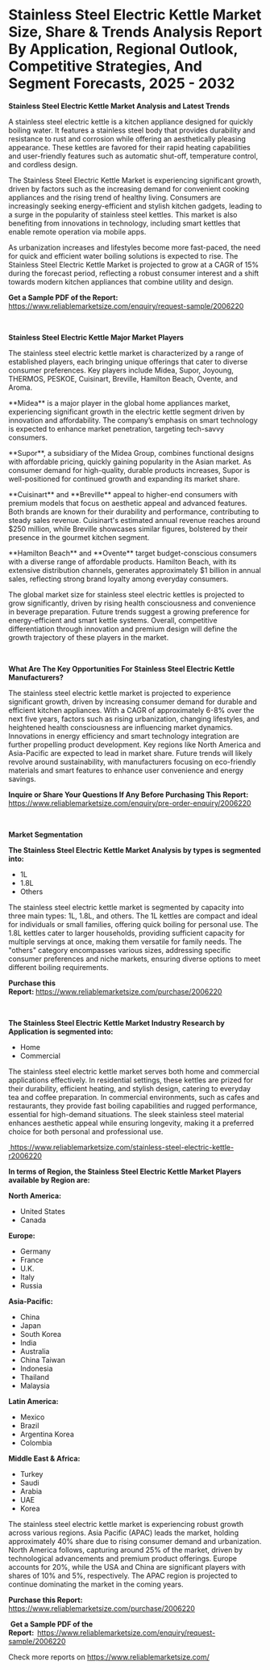 <p><h1>Stainless Steel Electric Kettle Market Size, Share & Trends Analysis Report By Application, Regional Outlook, Competitive Strategies, And Segment Forecasts, 2025 - 2032</h1></p><p><strong>Stainless Steel Electric Kettle Market Analysis and Latest Trends</strong></p>
<p><p>A stainless steel electric kettle is a kitchen appliance designed for quickly boiling water. It features a stainless steel body that provides durability and resistance to rust and corrosion while offering an aesthetically pleasing appearance. These kettles are favored for their rapid heating capabilities and user-friendly features such as automatic shut-off, temperature control, and cordless design.</p><p>The Stainless Steel Electric Kettle Market is experiencing significant growth, driven by factors such as the increasing demand for convenient cooking appliances and the rising trend of healthy living. Consumers are increasingly seeking energy-efficient and stylish kitchen gadgets, leading to a surge in the popularity of stainless steel kettles. This market is also benefiting from innovations in technology, including smart kettles that enable remote operation via mobile apps.</p><p>As urbanization increases and lifestyles become more fast-paced, the need for quick and efficient water boiling solutions is expected to rise. The Stainless Steel Electric Kettle Market is projected to grow at a CAGR of 15% during the forecast period, reflecting a robust consumer interest and a shift towards modern kitchen appliances that combine utility and design.</p></p>
<p><strong>Get a Sample PDF of the Report:&nbsp;</strong> <a href="https://www.reliablemarketsize.com/enquiry/request-sample/2006220?utm_campaign=2477&utm_medium=2&utm_source=Github&utm_content=ia&utm_term=20022025&utm_id=stainless-steel-electric-kettle">https://www.reliablemarketsize.com/enquiry/request-sample/2006220</a></p>
<p>&nbsp;</p>
<p><strong>Stainless Steel Electric Kettle Major Market Players</strong></p>
<p><p>The stainless steel electric kettle market is characterized by a range of established players, each bringing unique offerings that cater to diverse consumer preferences. Key players include Midea, Supor, Joyoung, THERMOS, PESKOE, Cuisinart, Breville, Hamilton Beach, Ovente, and Aroma.</p><p>**Midea** is a major player in the global home appliances market, experiencing significant growth in the electric kettle segment driven by innovation and affordability. The company’s emphasis on smart technology is expected to enhance market penetration, targeting tech-savvy consumers.</p><p>**Supor**, a subsidiary of the Midea Group, combines functional designs with affordable pricing, quickly gaining popularity in the Asian market. As consumer demand for high-quality, durable products increases, Supor is well-positioned for continued growth and expanding its market share.</p><p>**Cuisinart** and **Breville** appeal to higher-end consumers with premium models that focus on aesthetic appeal and advanced features. Both brands are known for their durability and performance, contributing to steady sales revenue. Cuisinart's estimated annual revenue reaches around $250 million, while Breville showcases similar figures, bolstered by their presence in the gourmet kitchen segment.</p><p>**Hamilton Beach** and **Ovente** target budget-conscious consumers with a diverse range of affordable products. Hamilton Beach, with its extensive distribution channels, generates approximately $1 billion in annual sales, reflecting strong brand loyalty among everyday consumers.</p><p>The global market size for stainless steel electric kettles is projected to grow significantly, driven by rising health consciousness and convenience in beverage preparation. Future trends suggest a growing preference for energy-efficient and smart kettle systems. Overall, competitive differentiation through innovation and premium design will define the growth trajectory of these players in the market.</p></p>
<p>&nbsp;</p>
<p><strong>What Are The Key Opportunities For Stainless Steel Electric Kettle Manufacturers?</strong></p>
<p><p>The stainless steel electric kettle market is projected to experience significant growth, driven by increasing consumer demand for durable and efficient kitchen appliances. With a CAGR of approximately 6-8% over the next five years, factors such as rising urbanization, changing lifestyles, and heightened health consciousness are influencing market dynamics. Innovations in energy efficiency and smart technology integration are further propelling product development. Key regions like North America and Asia-Pacific are expected to lead in market share. Future trends will likely revolve around sustainability, with manufacturers focusing on eco-friendly materials and smart features to enhance user convenience and energy savings.</p></p>
<p><strong>Inquire or Share Your Questions If Any Before Purchasing This Report:</strong> <a href="https://www.reliablemarketsize.com/enquiry/pre-order-enquiry/2006220?utm_campaign=2477&utm_medium=2&utm_source=Github&utm_content=ia&utm_term=20022025&utm_id=stainless-steel-electric-kettle">https://www.reliablemarketsize.com/enquiry/pre-order-enquiry/2006220</a></p>
<p>&nbsp;</p>
<p><strong>Market Segmentation</strong></p>
<p><strong>The Stainless Steel Electric Kettle Market Analysis by types is segmented into:</strong></p>
<p><ul><li>1L</li><li>1.8L</li><li>Others</li></ul></p>
<p><p>The stainless steel electric kettle market is segmented by capacity into three main types: 1L, 1.8L, and others. The 1L kettles are compact and ideal for individuals or small families, offering quick boiling for personal use. The 1.8L kettles cater to larger households, providing sufficient capacity for multiple servings at once, making them versatile for family needs. The "others" category encompasses various sizes, addressing specific consumer preferences and niche markets, ensuring diverse options to meet different boiling requirements.</p></p>
<p><strong>Purchase this Report:&nbsp;</strong><a href="https://www.reliablemarketsize.com/purchase/2006220?utm_campaign=2477&utm_medium=2&utm_source=Github&utm_content=ia&utm_term=20022025&utm_id=stainless-steel-electric-kettle">https://www.reliablemarketsize.com/purchase/2006220</a></p>
<p>&nbsp;</p>
<p><strong>The Stainless Steel Electric Kettle Market Industry Research by Application is segmented into:</strong></p>
<p><ul><li>Home</li><li>Commercial</li></ul></p>
<p><p>The stainless steel electric kettle market serves both home and commercial applications effectively. In residential settings, these kettles are prized for their durability, efficient heating, and stylish design, catering to everyday tea and coffee preparation. In commercial environments, such as cafes and restaurants, they provide fast boiling capabilities and rugged performance, essential for high-demand situations. The sleek stainless steel material enhances aesthetic appeal while ensuring longevity, making it a preferred choice for both personal and professional use.</p></p>
<p><a href="https://www.reliablemarketsize.com/stainless-steel-electric-kettle-r2006220?utm_campaign=2477&utm_medium=2&utm_source=Github&utm_content=ia&utm_term=20022025&utm_id=stainless-steel-electric-kettle">&nbsp;https://www.reliablemarketsize.com/stainless-steel-electric-kettle-r2006220</a></p>
<p><strong>In terms of Region, the Stainless Steel Electric Kettle Market Players available by Region are:</strong></p>
<p>
    <p> <strong> North America: </strong>
        <ul>
            <li>United States</li>
            <li>Canada</li>
        </ul>
        </p> 
    <p> <strong> Europe: </strong>
        <ul>
            <li>Germany</li>
            <li>France</li>
            <li>U.K.</li>
            <li>Italy</li>
            <li>Russia</li>
        </ul>
        </p> 
    <p> <strong> Asia-Pacific: </strong>
        <ul>
            <li>China</li>
            <li>Japan</li>
            <li>South Korea</li>
            <li>India</li>
            <li>Australia</li>
            <li>China Taiwan</li>
            <li>Indonesia</li>
            <li>Thailand</li>
            <li>Malaysia</li>
        </ul>
        </p> 
    <p> <strong> Latin America: </strong>
        <ul>
            <li>Mexico</li>
            <li>Brazil</li>
            <li>Argentina Korea</li>
            <li>Colombia</li>
        </ul>
        </p> 
    <p> <strong> Middle East & Africa: </strong>
        <ul>
            <li>Turkey</li>
            <li>Saudi</li>
            <li>Arabia</li>
            <li>UAE</li>
            <li>Korea</li>
        </ul>
    </p>
    </p>
<p><p>The stainless steel electric kettle market is experiencing robust growth across various regions. Asia Pacific (APAC) leads the market, holding approximately 40% share due to rising consumer demand and urbanization. North America follows, capturing around 25% of the market, driven by technological advancements and premium product offerings. Europe accounts for 20%, while the USA and China are significant players with shares of 10% and 5%, respectively. The APAC region is projected to continue dominating the market in the coming years.</p></p>
<p><strong>Purchase this Report: </strong><a href="https://www.reliablemarketsize.com/purchase/2006220?utm_campaign=2477&utm_medium=2&utm_source=Github&utm_content=ia&utm_term=20022025&utm_id=stainless-steel-electric-kettle">https://www.reliablemarketsize.com/purchase/2006220</a></p>
<p>&nbsp;<strong>Get a Sample PDF of the Report:&nbsp;&nbsp;</strong><a href="https://www.reliablemarketsize.com/enquiry/request-sample/2006220?utm_campaign=2477&utm_medium=2&utm_source=Github&utm_content=ia&utm_term=20022025&utm_id=stainless-steel-electric-kettle">https://www.reliablemarketsize.com/enquiry/request-sample/2006220</a></p>
<p><strong></strong></p>
<p>Check more reports on <a href="https://www.reliablemarketsize.com/?utm_campaign=2477&utm_medium=2&utm_source=Github&utm_content=ia&utm_term=20022025&utm_id=stainless-steel-electric-kettle">https://www.reliablemarketsize.com/</a></p>